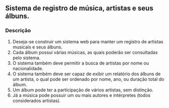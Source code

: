 ## Sistema de registro de música, artistas e seus álbuns.

### Descrição
1. Deseja-se construir um sistema web para manter um registro de artistas musicais e seus álbuns. 
2. Cada álbum possui várias músicas, as quais poderão ser consultadas pelo sistema. 
3. O sistema também deve permitir a busca de artistas por nome ou nacionalidade. 
4. O sistema também deve ser capaz de exibir um relatório dos álbuns de um artista, o qual pode ser ordenado por nome, ano, ou duração total do álbum. 
5. Um álbum pode ter a participação de vários artistas, sem distinção. 
6. Já a música pode possuir um ou mais autores e intérpretes (todos considerados artistas).
